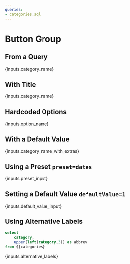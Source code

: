 ```yaml
---
queries:
- categories.sql
---
```


# Button Group

## From a Query

<ButtonGroup data={categories} name=category_name value=category />

{inputs.category_name}

## With Title

<ButtonGroup 
    data={categories} 
    name=category_name 
    value=category
    title="Select a Category"
/>

{inputs.category_name}

## Hardcoded Options

<ButtonGroup name=option_name>
    <ButtonGroupItem valueLabel="Option One" value="1" />
    <ButtonGroupItem valueLabel="Option Two" value="2" />
    <ButtonGroupItem valueLabel="Option Three" value="3" />
</ButtonGroup>  

{inputs.option_name}


## With a Default Value

<ButtonGroup data={categories} name=category_name_with_extras value=category title="Select a Category">
    <ButtonGroupItem valueLabel="All Categories" value="%" />
</ButtonGroup>

{inputs.category_name_with_extras}

## Using a Preset `preset=dates`

<ButtonGroup name=preset_input value=category preset=dates />

{inputs.preset_input}

## Setting a Default Value `defaultValue=1`

<ButtonGroup name=default_value_input defaultValue=1>
    <ButtonGroupItem valueLabel="Option One" value=1 />
    <ButtonGroupItem valueLabel="Option Two" value=2 />
    <ButtonGroupItem valueLabel="Option Three" value=3 />
</ButtonGroup>

{inputs.default_value_input}

## Using Alternative Labels

```sql category_lookup
select 
    category, 
    upper(left(category,3)) as abbrev 
from ${categories}
```

<ButtonGroup 
    data={category_lookup} 
    name=alternative_labels 
    value=category
    label=abbrev 
/>

{inputs.alternative_labels}